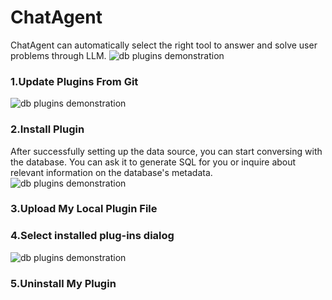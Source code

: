 ChatAgent
==================================
ChatAgent can automatically select the right tool to answer and solve user problems through LLM.
![db plugins demonstration](https://github.com/eosphoros-ai/DB-GPT/assets/13723926/d8bfeee9-e982-465e-a2b8-1164b673847e)

### 1.Update Plugins From Git

![db plugins demonstration](https://github.com/eosphoros-ai/DB-GPT/assets/13723926/7678f07e-9eee-40a9-b980-5b3978a0ed52)


### 2.Install Plugin
After successfully setting up the data source, you can start conversing with the database. You can ask it to generate
SQL for you or inquire about relevant information on the database's metadata.
![db plugins demonstration](https://github.com/eosphoros-ai/DB-GPT/assets/13723926/8acf6a42-e511-48ff-aabf-3d9037485c1c)


### 3.Upload My Local Plugin File

### 4.Select installed plug-ins dialog

![db plugins demonstration](https://github.com/eosphoros-ai/DB-GPT/assets/13723926/e04bc1b1-2c58-4b33-af62-97e89098ace7)

### 5.Uninstall My Plugin
